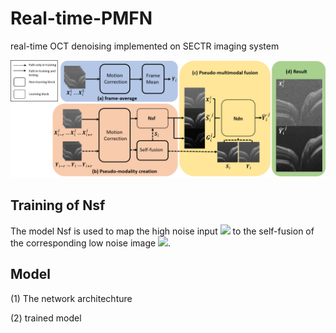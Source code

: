 # Real-time-PMFN
real-time OCT denoising implemented on SECTR imaging system

<p align="center">
  <img src="/imgs/PMFN.png" width="850" title="PMFN pipeline">
</p>

## Training of Nsf
The model Nsf is used to map the high noise input <img src="https://render.githubusercontent.com/render/math?math=X_{i}"> to the self-fusion of the corresponding low noise image <img src="https://render.githubusercontent.com/render/math?math=S_{i}=SF([Y_{i-r},\hdots,Y_{i},\hdots,Y_{i+r}])">.


## Model

(1) The network architechture

(2) trained model

